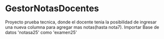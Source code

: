 # GestorNotasDocentes
Proyecto prueba tecnica, donde el docente tenia la posibilidad de ingresar una nueva columna para agregar mas notas(hasta nota7).
Importar Base de datos 'notasa25' como 'examen25'
